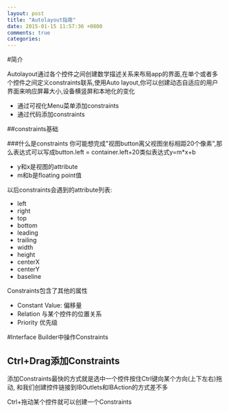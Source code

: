 ```yaml
---
layout: post
title: "Autolayout指南"
date: 2015-01-15 11:57:36 +0800
comments: true
categories: 
---
```


#简介

Autolayout通过各个控件之间创建数学描述关系来布局app的界面,在单个或者多个控件之间定义constraints联系,使用Auto layout,你可以创建动态自适应的用户界面来响应屏幕大小,设备横竖屏和本地化的变化

- 通过可视化Menu菜单添加constraints
- 通过代码添加constraints

##constraints基础

###什么是constraints
你可能想完成"视图button离父视图坐标相距20个像素",那么表达式可以写成button.left = container.left+20类似表达式y=m*x+b

- y和x是视图的attribute
- m和b是floating point值

以后constraints会遇到的attribute列表:

- left
- right
- top
- bottom
- leading
- trailing
- width
- height
- centerX
- centerY
- baseline

Constraints包含了其他的属性

- Constant Value: 偏移量
- Relation 与某个控件的位置关系
- Priority 优先级

#Interface Builder中操作Constraints

## Ctrl+Drag添加Constraints

添加Constraints最快的方式就是选中一个控件按住Ctrl键向某个方向(上下左右)拖动, 和我们创建控件链接到IBOutlets和IBAction的方式差不多

Ctrl+拖动某个控件就可以创建一个Constraints
